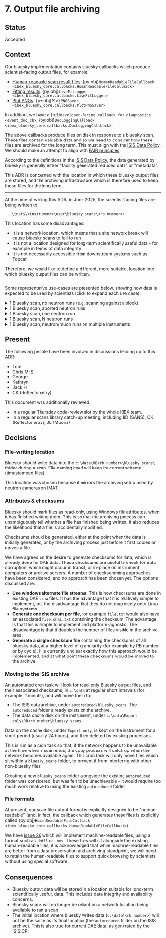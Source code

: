 # 7. Output file archiving

## Status

Accepted

## Context

Our bluesky implementation contains bluesky callbacks which produce scientist-facing output files, for example:
- [Human-readable scan result files](/callbacks/file_writing): {py:obj}`HumanReadableFileCallback <ibex_bluesky_core.callbacks.HumanReadableFileCallback>`
- [Fitting results](/callbacks/fitting/livefit_logger): {py:obj}`LiveFitLogger <ibex_bluesky_core.callbacks.LiveFitLogger>`
- [Plot PNGs](#plot_png_saver): {py:obj}`PlotPNGSaver <ibex_bluesky_core.callbacks.PlotPNGSaver>`

In addition, we have a {ref}`developer-facing callback for diagnostics <event_doc_cb>`, 
{py:obj}`DocLoggingCallback <ibex_bluesky_core.callbacks.DocLoggingCallback>`.

The above callbacks produce files on disk in response to a bluesky scan. These files contain valuable data and so we
need to consider how these files are archived for the long term. This must align with the 
[ISIS Data Policy](https://www.isis.stfc.ac.uk/pages/data-policy.aspx). We should make an attempt to align with
[FAIR principles](https://www.go-fair.org/fair-principles/).

According to the definitions in the [ISIS Data Policy](https://www.isis.stfc.ac.uk/pages/data-policy.aspx), the data
generated by bluesky is generally either "facility generated reduced data" or "metadata".

This ADR is concerned with the location in which these bluesky output files are stored, and the archiving infrastructure
which is therefore used to keep these files for the long term.

---

At the time of writing this ADR, in June 2025, the scientist-facing files are being written to
```
...\inst$\<instrument>\user\bluesky_scans\<rb_number>\
```

This location has some disadvantages:
- It is a network location, which means that a site network break will cause bluesky scans to fail to run
- It is not a location designed for long-term scientifically useful data - for example in terms of data integrity
- It is not necessarily accessible from downstream systems such as Topcat

Therefore, we would like to define a different, more suitable, location into which bluesky output files can be written.

---

Some representative use-cases are presented below, showing how data is expected to be used by scientists (click to
expand each use case):

<details>
<summary>1 Bluesky scan, no neutron runs (e.g. scanning against a block)</summary>

```{mermaid}
sequenceDiagram
actor PI
participant NDX
participant Archive
participant TopCat
note over PI:Start of RBNumber experiment
PI ->> NDX: Start bluesky scan
note over PI: Time Passes
note over NDX: Bluesky scan ends
note over NDX: creates scan.ascii and scan.nxs
NDX ->> Archive: Sends scan.ascii and scan.nxs
TopCat ->> Archive: Collects scan.ascii and scan.nxs
note over PI: 5 months later
PI ->> TopCat: Show me my data
TopCat ->> PI: Provides access to scan.ascii and scan.nxs
note over PI: 1 year later
PI ->> TopCat: Show me my data
TopCat ->> PI: Provides access to scan.nxs
```
</details>

<details>
<summary>1 Bluesky scan, aborted neutron runs</summary>

```{mermaid}
sequenceDiagram
actor PI
participant NDX
participant Archive
participant TopCat as Online Catalogue
note over PI:Start of RBNumber experiment
PI ->> NDX: Start bluesky scan
note over NDX: DAE run started by scan <br/> Time passes <br/> Required data gathered in scan documents <br/> Abort DAE run
note over NDX: DAE run started by scan <br/> Time passes <br/> Required data gathered in scan documents <br/> Abort DAE run
note over NDX: DAE run started by scan <br/> Time passes <br/> Required data gathered in scan documents <br/> Abort DAE run
note over NDX: Bluesky scan ends
note over NDX: creates scan.ascii and scan.nxs
NDX ->> Archive: Sends scan.ascii and scan.nxs
TopCat ->> Archive: Collects scan.ascii and scan.nxs
note over PI: 5 months later
PI ->> TopCat: Show me my data
TopCat ->> PI: Provides access to scan.ascii and scan.nxs
note over PI: 1 year later
PI ->> TopCat: Show me my data
TopCat ->> PI: Provides access to scan.nxs
```
</details>

<details>
<summary>1 Bluesky scan, one neutron run</summary>

```{mermaid}
sequenceDiagram
actor PI
participant NDX
participant Archive
participant TopCat
note over PI:Start of RBNumber experiment
PI ->> NDX: Start bluesky scan
note over NDX: Bluesky scan starts DAE run
note over PI: Time Passes
note over NDX: Bluesky scan ends DAE run <br/> Bluesky scan ends
par
note over NDX: creates runnumber.nxs with DAE and SE data
and
note over NDX: creates scan.ascii and scan.nxs
end
NDX ->> Archive: Sends runnumber.nxs, scan.ascii, and scan.nxs
TopCat ->> Archive: Collects runnumber.nxs, scan.ascii, and scan.nxs
note over PI: 5 months later
PI ->> TopCat: Show me my data
TopCat ->> PI: Provides access to runnumber.nxs, scan.ascii, and scan.nxs
note over PI: 1 year later
PI ->> TopCat: Show me my data
TopCat ->> PI: Provides access to runnumber.nxs and scan.nxs
```
</details>

<details>
<summary>1 Bluesky scan, N neutron runs</summary>

```{mermaid}
sequenceDiagram
actor PI
participant NDX
participant Archive
participant TopCat
note over PI:Start of RBNumber experiment
PI ->> NDX: Start bluesky scan
note over NDX: Bluesky scan starts DAE run
note over PI: Time Passes
note over NDX: Bluesky scan ends DAE run
note over NDX: creates runnumber.nxs with DAE and SE data
NDX ->> Archive: Sends runnumber.nxs
TopCat ->> Archive: Collects runnumber.nxs
note over PI: Time Passes
note over NDX: Bluesky scan starts DAE run
note over PI: Time Passes
note over NDX: Bluesky scan ends DAE run
note over NDX: creates runnumber+1.nxs with DAE and SE data
NDX ->> Archive: Sends runnumber+1.nxs
TopCat ->> Archive: Collects runnumber+1.nxs
note over NDX: Bluesky scan ends
NDX ->> Archive: Sends scan.ascii and scan.nxs
TopCat ->> Archive: Collects scan.ascii and scan.nxs
note over PI: 5 months later
PI ->> TopCat: Show me my data
TopCat ->> PI: Provides access to runnumber.nxs, runnumber+1.nxs, scan.ascii, and scan.nxs
note over PI: 1 year later
PI ->> TopCat: Show me my data
TopCat ->> PI: Provides access to runnumber.nxs, runnumber+1.nxs, and scan.nxs
```
</details>

<details>
<summary>1 Bluesky scan, neutron/muon runs on multiple instruments</summary>

```{mermaid}
sequenceDiagram
actor PI
participant NDX-A
participant NDX-B
participant NDX-C
participant Archive
participant TopCat
note over PI:Start of RBNumber experiment
PI ->> NDX-A: Start bluesky scan
NDX-A ->> NDX-B: Start DAE run
NDX-A ->> NDX-C: Start DAE run
note over PI: Time Passes
NDX-B ->> NDX-A: Provides summary run data
NDX-C ->> NDX-A: Provides summary run data
NDX-A ->> NDX-B: End DAE run
note over NDX-B: creates runnumberB.nxs with DAE and SE data
NDX-B ->> Archive: Sends runnumberB.nxs
TopCat ->> Archive: Collects runnumberB.nxs
NDX-A ->> NDX-C: End DAE run
note over NDX-C: creates runnumberC.nxs with DAE and SE data
NDX-C ->> Archive: Sends runnumberC.nxs
TopCat ->> Archive: Collects runnumberC.nxs
note over NDX-A: Bluesky scan ends
NDX-A ->> Archive: Sends scan.ascii and scan.nxs
TopCat ->> Archive: Collects scan.ascii and scan.nxs
note over PI: 5 months later
PI ->> TopCat: Show me my data
TopCat ->> PI: Provides access to runnumberB.nxs, runnumberC.nxs, scan.ascii, and scan.nxs
note over PI: 1 year later
PI ->> TopCat: Show me my data
TopCat ->> PI: Provides access to runnumberB.nxs, runnumberC.nxs, and scan.nxs
```
</details>

## Present

The following people have been involved in discussions leading up to this ADR:

- Tom
- Chris M-S
- George
- Kathryn
- Jack H
- CK (Reflectometry)

This document was additionally reviewed:
- In a regular Thursday code-review slot by the whole IBEX team.
- In a regular scans library catch-up meeting, including RD (SANS), CK (Reflectometry), JL (Muons)

## Decisions

### File-writing location

Bluesky should write data into the `c:\data\RB<rb_number>\bluesky_scans\` folder during a scan.
File naming itself will keep its current scheme (timestamped files).

This location was chosen because it mirrors the archiving setup used by neutron cameras on IMAT.

### Attributes & checksums

Bluesky should mark files as read-only, using Windows file attributes, when it has finished writing them. This is so
that the archiving process can unambiguously tell whether a file has finished being written. It also reduces the
likelihood that a file is accidentally modified.

Checksums should be generated, either at the point when the data is initially generated, or by the archiving process
just before it first copies or moves a file.

We have agreed on the desire to generate checksums for data, which is already done for DAE data. These checksums are
useful to check for data corruption, which might occur in transit, or in-place on instrument computers or archive servers.
A number of checksumming approaches have been considered, and no approach has been chosen yet. The options discussed
are:
- **Use windows alternate file streams**. This is how checksums are done in existing DAE `.raw` files. It has the
advantage that it is relatively simple to implement, but the disadvantage that they do not map nicely onto Linux file
systems.
- **Generate one checksum per file**, for example `file.txt` would also have an associated `file.sha1.txt` containing the
checksum. The advantage is that this is simple to implement and platform-agnostic. The disadvantage is that it doubles
the number of files visible in the archive area.
- **Generate a single checksum file** containing the checksums of all bluesky data, at a higher level of granularity (for
example by RB number or by cycle). It is currently unclear exactly how this approach would be implemented, and at what
point these checksums would be moved to the archive.

### Moving to the ISIS archive

An automated cron task will look for read-only Bluesky output files, and their associated checksums, in `c:\data` at
regular short intervals (for example, 1 minute), and will move them to:
- The ISIS data archive, under `autoreduced/bluesky_scans`. The `autoreduced` folder already exists on the archive. 
- The data cache disk on the instrument, under `c:\data\Export only\RB<rb_number\bluesky_scans`.

Data on the cache disk, under `Export only`, is kept on the instrument for a short period (usually 24 hours), and then
deleted by existing processes.

This is run as a cron task so that, if the network happens to be unavailable at the time when a scan ends, the copy
process will catch up when the network becomes available again. This cron task will only move files which sit within
a `bluesky_scans` folder, to prevent it from interfering with other non-bluesky files.

Creating a new `bluesky_scans` folder alongside the existing `autoreduced` folder was considered, but was felt to be
unachievable - it would require too much work relative to using the existing `autoreduced` folder.

### File formats

At present, our scan file output format is explicitly designed to be "human-readable" (and, in fact, the callback which
generates these files is explicitly called
{py:obj}`HumanReadableFileCallback <ibex_bluesky_core.callbacks.HumanReadableFileCallback>`).

We have [issue 26](https://github.com/ISISComputingGroup/ibex_bluesky_core/issues/26) which will implement
machine-readable files, using a format such as `.hdf5` or `.nxs`. These files will sit alongside the existing
human-readable files; it is acknowledged that while machine-readable files are better from a data preservation and
archiving standpoint, we will need to retain the human-readable files to support quick browsing by scientists without
using special software.

## Consequences

- Bluesky output data will be stored in a location suitable for long-term, scientifically useful, data. This includes
data integrity and availability concerns.
- Bluesky scans will no longer be reliant on a network location being available to run a scan
- The initial location where bluesky writes data (`c:\data\<rb number>`) will not be the same as its final location (the
`autoreduced` folder on the ISIS archive). This is also true for current DAE data, as generated by the ISISICP.
